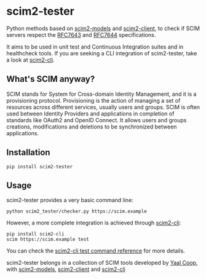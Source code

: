 # scim2-tester

Python methods based on [scim2-models](https://scim2-models.readthedocs.io) and [scim2-client](https://scim2-client.readthedocs.io/en), to check if SCIM servers respect the [RFC7643](https://datatracker.ietf.org/doc/html/rfc7643.html) and [RFC7644](https://datatracker.ietf.org/doc/html/rfc7644.html) specifications.

It aims to be used in unit test and Continuous Integration suites and in healthcheck tools.
If you are seeking a CLI integration of scim2-tester, take a look at [scim2-cli](https://scim2-cli.readthedocs.io).

## What's SCIM anyway?

SCIM stands for System for Cross-domain Identity Management, and it is a provisioning protocol.
Provisioning is the action of managing a set of resources across different services, usually users and groups.
SCIM is often used between Identity Providers and applications in completion of standards like OAuth2 and OpenID Connect.
It allows users and groups creations, modifications and deletions to be synchronized between applications.

## Installation

```shell
pip install scim2-tester
```

## Usage

scim2-tester provides a very basic command line:

```console
python scim2_tester/checker.py https://scim.example
```

However, a more complete integration is achieved through [scim2-cli](https://scim2-cli.readthedocs.io):

```console
pip install scim2-cli
scim https://scim.example test
```

You can check the [scim2-cli test command reference](https://scim2-cli.readthedocs.io/en/latest/reference.html#scim-url-test) for more details.

scim2-tester belongs in a collection of SCIM tools developed by [Yaal Coop](https://yaal.coop),
with [scim2-models](https://github.com/yaal-coop/scim2-models),
[scim2-client](https://github.com/yaal-coop/scim2-client) and
[scim2-cli](https://github.com/yaal-coop/scim2-cli)
